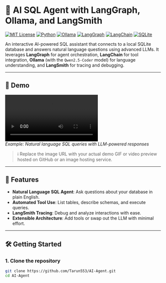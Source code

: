 # 🧠 AI SQL Agent with LangGraph, Ollama, and LangSmith

[![MIT License](https://img.shields.io/badge/license-MIT-green.svg)](LICENSE)
[![Python](https://img.shields.io/badge/python-3.8%2B-blue.svg)](https://www.python.org/)
[![Ollama](https://img.shields.io/badge/Ollama-local--LLM-orange)](https://ollama.com)
[![LangGraph](https://img.shields.io/badge/LangGraph-Agent--Orchestration-purple)](https://github.com/langchain-ai/langgraph)
[![LangChain](https://img.shields.io/badge/LangChain-tool--integration-yellow)](https://www.langchain.com/)
[![SQLite](https://img.shields.io/badge/SQLite-database-blue)](https://www.sqlite.org/)

An interactive AI-powered SQL assistant that connects to a local SQLite database and answers natural language questions using advanced LLMs. It leverages **LangGraph** for agent orchestration, **LangChain** for tool integration, **Ollama** (with the `Qwen2.5-Coder` model) for language understanding, and **LangSmith** for tracing and debugging.

---

## 🎥 Demo

![AI SQL Agent Demo](https://github.com/Tarun553/AI-Agent/ai.gif.mp4)  
*Example: Natural language SQL queries with LLM-powered responses*

> ℹ️ Replace the image URL with your actual demo GIF or video preview hosted on GitHub or an image hosting service.

---

## 🚀 Features

- **Natural Language SQL Agent**: Ask questions about your database in plain English.
- **Automated Tool Use**: List tables, describe schemas, and execute queries.
- **LangSmith Tracing**: Debug and analyze interactions with ease.
- **Extensible Architecture**: Add tools or swap out the LLM with minimal effort.

---

## 🛠️ Getting Started

### 1. Clone the repository

```bash
git clone https://github.com/Tarun553/AI-Agent.git
cd AI-Agent
